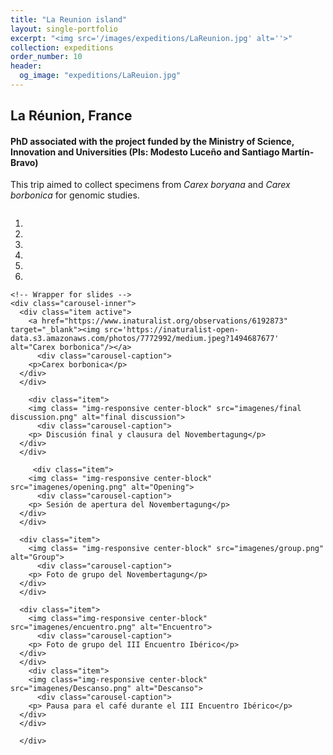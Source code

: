 ```yaml
---
title: "La Reunion island"
layout: single-portfolio
excerpt: "<img src='/images/expeditions/LaReunion.jpg' alt=''>"
collection: expeditions
order_number: 10
header: 
  og_image: "expeditions/LaReuion.jpg"
---
```

<h2>La Réunion, France</h2>
<h4>PhD associated with the project funded by the Ministry of Science, Innovation and Universities (PIs: Modesto Luceño and Santiago Martín-Bravo)</h4>

This trip aimed to collect specimens from <i>Carex boryana</i> and <i>Carex borbonica</i> for genomic studies.


  <div id="myCarousel" class="carousel" data-ride="carousel" style="align-content: center">
    <!-- Indicators -->
    <ol class="carousel-indicators">
      <li data-target="#myCarousel" data-slide-to="0" class="active"></li>
      <li data-target="#myCarousel" data-slide-to="1"></li>
      <li data-target="#myCarousel" data-slide-to="2"></li>
	  <li data-target="#myCarousel" data-slide-to="3"></li>
	  <li data-target="#myCarousel" data-slide-to="4"></li>
	  <li data-target="#myCarousel" data-slide-to="5"></li>
    </ol>

    <!-- Wrapper for slides -->
    <div class="carousel-inner">
      <div class="item active">
        <a href="https://www.inaturalist.org/observations/6192873" target="_blank"><img src='https://inaturalist-open-data.s3.amazonaws.com/photos/7772992/medium.jpeg?1494687677' alt="Carex borbonica"/></a>
		  <div class="carousel-caption">
        <p>Carex borbonica</p>
      </div>
      </div>
		
		<div class="item">
        <img class= "img-responsive center-block" src="imagenes/final discussion.png" alt="final discussion">
		  <div class="carousel-caption">
        <p> Discusión final y clausura del Novembertagung</p>
      </div>
      </div>
		
		 <div class="item">
        <img class= "img-responsive center-block" src="imagenes/opening.png" alt="Opening">
		  <div class="carousel-caption">
        <p> Sesión de apertura del Novembertagung</p>
      </div>
      </div>

      <div class="item">
        <img class= "img-responsive center-block" src="imagenes/group.png" alt="Group">
		  <div class="carousel-caption">
        <p> Foto de grupo del Novembertagung</p>
      </div>
      </div>
    
      <div class="item">
        <img class="img-responsive center-block" src="imagenes/encuentro.png" alt="Encuentro">
		  <div class="carousel-caption">
        <p> Foto de grupo del III Encuentro Ibérico</p>
      </div>
      </div>
		<div class="item">
        <img class="img-responsive center-block" src="imagenes/Descanso.png" alt="Descanso">
		  <div class="carousel-caption">
        <p> Pausa para el café durante el III Encuentro Ibérico</p>
      </div>
      </div>

      </div>